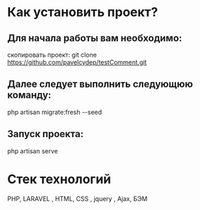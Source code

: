 Как установить проект?
================
## Для начала работы вам необходимо:
скопировать проект:
git clone https://github.com/pavelcydep/testComment.git

## Далее следует выполнить следующюю команду:
php artisan migrate:fresh --seed

## Запуск проекта:
php artisan serve

Стек технологий
===============
PHP, LARAVEL  , HTML, СSS , jquery , Ajax, БЭМ
